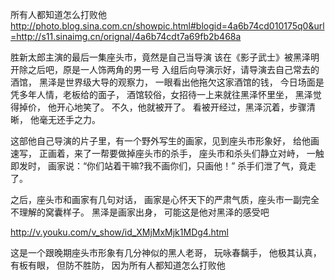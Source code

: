 所有人都知道怎么打败他
http://photo.blog.sina.com.cn/showpic.html#blogid=4a6b74cd010175q0&url=http://s11.sinaimg.cn/orignal/4a6b74cdt7a69fb2b468a
 
胜新太郎主演的最后一集座头市，竟然是自己当导演
该在《影子武士》被黑泽明开除之后吧，原是一人饰两角的男一号
入组后向导演示好，请导演去自己常去的酒馆，
黑泽是世界级大导的观察力，
一眼看出他拖欠这家酒馆的钱，
今日场面是凭多年人情，老板给的面子，
酒馆较俗，女招待一上来就往黑泽怀里坐，
黑泽觉得掉价，
他开心地笑了。
不久，他就被开了。
看被开经过，黑泽沉着，步骤清晰，
他毫无还手之力。
 
这部他自己导演的片子里，有一个野外写生的画家，见到座头市形象好，
给他画速写，
正画着，来了一帮要做掉座头市的杀手，
座头市和杀头们静立对峙，
一触即发时，
画家说：“你们站着干嘛?我不画你们，只画他！”
杀手们泄了气，竟走了。
 
之后，座头市和画家有几句对话，
画家是心怀天下的严肃气质，座头市一副完全不理解的窝囊样子。
黑泽是画家出身，
可能这是他对黑泽的感受吧
 
http://v.youku.com/v_show/id_XMjMxMjk1MDg4.html
 
这是一个跟晚期座头市形象有几分神似的黑人老哥，
玩咏春黐手，
他极其认真，有板有眼，
但防不胜防，
因为所有人都知道怎么打败他
 
 
 
